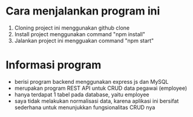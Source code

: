 # Cara menjalankan program ini

1. Cloning project ini menggunakan github clone
2. Install project menggunakan command "npm install"
3. Jalankan project ini mengguakan command "npm start"

# Informasi program

- berisi program backend menggunakan express js dan MySQL
- merupakan program REST API untuk CRUD data pegawai (employee)
- hanya terdapat 1 tabel pada database, yaitu employee
- saya tidak melakukan normalisasi data, karena aplikasi ini bersifat sederhana untuk menunjukkan fungsionalitas CRUD nya
